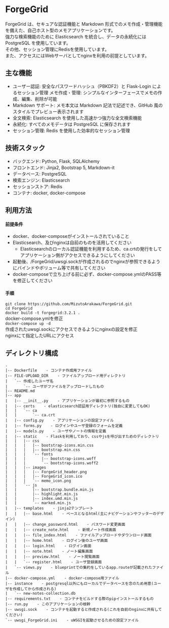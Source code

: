 # ForgeGrid
ForgeGrid は、セキュアな認証機能と Markdown 形式でのメモ作成・管理機能を備えた、自己ホスト型のメモアプリケーションです。  
強力な検索機能のために Elasticsearch を統合し、データの永続化には PostgreSQL を使用しています。  
その他、セッション管理にRedisを使用しています。  
また、アクセスにはWebサーバとしてnginxを利用の前提としています。

## 主な機能
- ユーザー認証: 安全なパスワードハッシュ（PBKDF2）と Flask-Login によるセッション管理
メモ作成・管理: シンプルなインターフェースでメモの作成、編集、削除が可能
- Markdown サポート: メモ本文は Markdown 記法で記述でき、GitHub 風のスタイルでプレビュー表示されます
- 全文検索: Elasticsearch を使用した高速かつ強力な全文検索機能
- 永続化: すべてのメモデータは PostgreSQL に保存されます
- セッション管理: Redis を使用した効率的なセッション管理

## 技術スタック
- バックエンド: Python, Flask, SQLAlchemy
- フロントエンド: Jinja2, Bootstrap 5, Markdown-it
- データベース: PostgreSQL
- 検索エンジン: Elasticsearch
- セッションストア: Redis
- コンテナ: docker, docker-compose

## 利用方法
#### 前提条件
- docker、docker-composeがインストールされていること
- Elasticsearch、及びnginxは自前のものを活用してください
    - Elasticsearchのローカル認証機能を利用するため、ca.crtの発行をしてアプリケーション側がアクセスできるようにしてください
- 起動後、/ForgeGrid/uwsgi.sockが作成されるのでnginxが参照できるようにバインドやボリューム等で共有してください
- docker-composeで立ち上げる前に必ず、docker-compose.ymlのPASS等を修正してください

#### 手順
`git clone https://github.com/MizutoArakawa/ForgeGrid.git`  
`cd ForgeGrid`  
`docker build -t forgegrid:3.2.1 .`  
docker-compose.ymlを修正  
`docker-compose up -d`  
作成されたuwsgi.sockにアクセスできるようにnginxの設定を修正  
nginxにて指定したURLにアクセス

## ディレクトリ構成
```
.
|-- Dockerfile    - コンテナ作成用ファイル
|-- FILE-UPLOAD_DIR    - ファイルアップロード用ディレクトリ
|   `-- 作成したユーザ名
|       `-- ユーザがファイルをアップロードしたもの
|-- README.md
|-- app
|   |-- __init__.py    - アプリケーションが最初に参照するもの
|   |-- certs    - elasticsearch認証用ディレクトリ(独自に変更してもOK)
|   |   `-- ca
|   |       `-- ca.crt
|   |-- config.py    - アプリケーションの設定ファイル
|   |-- forms.py    - ログインやユーザ登録のフォームを定義
|   |-- models.py    - ユーザやノートの情報を定義
|   |-- static    - Flaskを利用しており、cssやjsを呼び出すためのディレクトリ
|   |   |-- css
|   |   |   |-- bootstrap-icons.min.css
|   |   |   |-- bootstrap.min.css
|   |   |   `-- fonts
|   |   |       |-- bootstrap-icons.woff
|   |   |       `-- bootstrap-icons.woff2
|   |   |-- images
|   |   |   |-- ForgeGrid_header.png
|   |   |   |-- ForgeGrid_icon.ico
|   |   |   `-- memo_icon.png
|   |   `-- js
|   |       |-- bootstrap.bundle.min.js
|   |       |-- highlight.min.js
|   |       |-- index.umd.min.js
|   |       `-- marked.min.js
|   |-- templates    - jinja2テンプレート
|   |   |-- base.html    - ベースとなるhtml(主にナビゲーションやフッターのデザイン)
|   |   |-- change_password.html    - パスワード変更画面
|   |   |-- create_note.html    - 新規ノート作成画面
|   |   |-- file_index.html    - ファイルアップロードやダウンロード画面
|   |   |-- home.html    - ログイン後のユーザ画面
|   |   |-- login.html    - ログイン画面
|   |   |-- note.html    - ノート編集画面
|   |   |-- preview.html    - ノート閲覧画面
|   |   `-- register.html    - ユーザ登録画面
|   `-- views.py    - blueprintでの集約をしているapp.routeが記載されたファイル
|-- docker-compose.yml    - docker-compose用ファイル
|-- instance    - postgresql以外にもローカルでデータベースを念のため用意(ユーザを作成してから作成される)
|   `-- new-notes-collection.db
|-- requirements.txt    - コンテナをビルドする際のpipインストールするもの
|-- run.py    - このアプリケーションの根幹
|-- uwsgi.sock    - コンテナを起動すると作成される(これを自前のnginxに共有してください)
`-- uwsgi_ForgeGrid.ini    - uWSGIを起動させるための設定ファイル
```